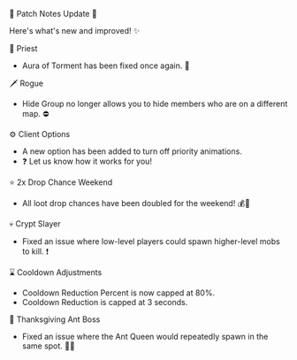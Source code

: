 📜 Patch Notes Update 📜

Here's what's new and improved! ✨

🙏 Priest

- Aura of Torment has been fixed once again. 🔧

🗡️ Rogue

- Hide Group no longer allows you to hide members who are on a different map. ⛔

⚙️ Client Options

- A new option has been added to turn off priority animations.
- ❓ Let us know how it works for you!

⭐ 2x Drop Chance Weekend

- All loot drop chances have been doubled for the weekend! 💰💸

💀 Crypt Slayer

- Fixed an issue where low-level players could spawn higher-level mobs to kill. ❗

⌛ Cooldown Adjustments

- Cooldown Reduction Percent is now capped at 80%.
- Cooldown Reduction is capped at 3 seconds.

🐜 Thanksgiving Ant Boss

- Fixed an issue where the Ant Queen would repeatedly spawn in the same spot. 🐜👑
